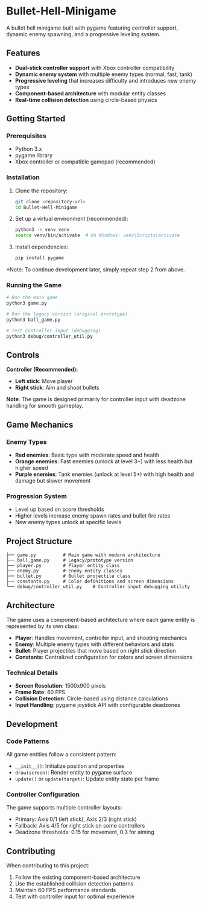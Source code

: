 # Bullet-Hell-Minigame

A bullet hell minigame built with pygame featuring controller support, dynamic enemy spawning, and a progressive leveling system.

## Features

- **Dual-stick controller support** with Xbox controller compatibility
- **Dynamic enemy system** with multiple enemy types (normal, fast, tank)
- **Progressive leveling** that increases difficulty and introduces new enemy types
- **Component-based architecture** with modular entity classes
- **Real-time collision detection** using circle-based physics

## Getting Started

### Prerequisites

- Python 3.x
- pygame library
- Xbox controller or compatible gamepad (recommended)

### Installation

1. Clone the repository:
   ```bash
   git clone <repository-url>
   cd Bullet-Hell-Minigame
   ```

2. Set up a virtual environment (recommended):
   ```bash
   python3 -m venv venv
   source venv/bin/activate  # On Windows: venv\Scripts\activate
   ```

3. Install dependencies:
   ```bash
   pip install pygame
   ```

*Note: To continue development later, simply repeat step 2 from above.

### Running the Game

```bash
# Run the main game
python3 game.py

# Run the legacy version (original prototype)
python3 ball_game.py

# Test controller input (debugging)
python3 debug/controller_util.py
```

## Controls

**Controller (Recommended):**
- **Left stick**: Move player
- **Right stick**: Aim and shoot bullets

**Note**: The game is designed primarily for controller input with deadzone handling for smooth gameplay.

## Game Mechanics

### Enemy Types
- **Red enemies**: Basic type with moderate speed and health
- **Orange enemies**: Fast enemies (unlock at level 3+) with less health but higher speed
- **Purple enemies**: Tank enemies (unlock at level 5+) with high health and damage but slower movement

### Progression System
- Level up based on score thresholds
- Higher levels increase enemy spawn rates and bullet fire rates
- New enemy types unlock at specific levels

## Project Structure

```
├── game.py          # Main game with modern architecture
├── ball_game.py     # Legacy/prototype version
├── player.py        # Player entity class
├── enemy.py         # Enemy entity classes
├── bullet.py        # Bullet projectile class
├── constants.py     # Color definitions and screen dimensions
└── debug/controller_util.py    # Controller input debugging utility
```

## Architecture

The game uses a component-based architecture where each game entity is represented by its own class:

- **Player**: Handles movement, controller input, and shooting mechanics
- **Enemy**: Multiple enemy types with different behaviors and stats
- **Bullet**: Player projectiles that move based on right stick direction
- **Constants**: Centralized configuration for colors and screen dimensions

### Technical Details

- **Screen Resolution**: 1500x900 pixels
- **Frame Rate**: 60 FPS
- **Collision Detection**: Circle-based using distance calculations
- **Input Handling**: pygame joystick API with configurable deadzones

## Development

### Code Patterns

All game entities follow a consistent pattern:
- `__init__()`: Initialize position and properties
- `draw(screen)`: Render entity to pygame surface
- `update()` or `update(target)`: Update entity state per frame

### Controller Configuration

The game supports multiple controller layouts:
- Primary: Axis 0/1 (left stick), Axis 2/3 (right stick)
- Fallback: Axis 4/5 for right stick on some controllers
- Deadzone thresholds: 0.15 for movement, 0.3 for aiming

## Contributing

When contributing to this project:
1. Follow the existing component-based architecture
2. Use the established collision detection patterns
3. Maintain 60 FPS performance standards
4. Test with controller input for optimal experience

